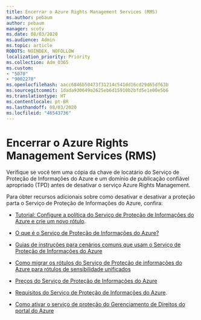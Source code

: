 ```yaml
---
title: Encerrar o Azure Rights Management Services (RMS)
ms.author: pebaum
author: pebaum
manager: scotv
ms.date: 08/03/2020
ms.audience: Admin
ms.topic: article
ROBOTS: NOINDEX, NOFOLLOW
localization_priority: Priority
ms.collection: Adm_O365
ms.custom:
- "5070"
- "9002278"
ms.openlocfilehash: aacc6846b50473f31214c541dd16cd29d65df63b
ms.sourcegitcommit: 1dada930649a2625eb6d15910b2bfd5e1e00e5b6
ms.translationtype: HT
ms.contentlocale: pt-BR
ms.lasthandoff: 08/03/2020
ms.locfileid: "46543736"
---
```

# <a name="decommission-azure-rights-management-service-rms"></a>Encerrar o Azure Rights Management Services (RMS)

Verifique se você tem uma cópia da chave de locatário do Serviço de Proteção de Informações do Azure e um domínio de publicação confiável apropriado (TPD) antes de desativar o serviço Azure Rights Management.

Para obter recursos adicionais sobre como desativar e desativar a proteção parta o Serviço de Proteção de Informações do Azure, confira:

- [Tutorial: Configure a política do Serviço de Proteção de Informações do Azure e crie um novo rótulo](https://docs.microsoft.com/azure/information-protection/get-started/infoprotect-quick-start-tutorial).
- [O que é o Serviço de Proteção de Informações do Azure?](https://docs.microsoft.com/azure/information-protection/what-is-information-protection)
- [Guias de instruções para cenários comuns que usam o Serviço de Proteção de Informações do Azure](https://docs.microsoft.com/azure/information-protection/how-to-guides)  
    
- [Como migrar os rótulos do Serviço de Proteção de informações do Azure para rótulos de sensibilidade unificados](https://docs.microsoft.com/azure/information-protection/configure-policy-migrate-labels)  
    
- [Preços do Serviço de Proteção de Informações do Azure](https://azure.microsoft.com/pricing/details/information-protection)  
    
- [Requisitos do Serviço de Proteção de Informações do Azure](https://docs.microsoft.com/azure/information-protection/get-started/requirements).  
    
- [Como ativar o serviço de proteção do Gerenciamento de Direitos do portal do Azure](https://docs.microsoft.com/azure/information-protection/deploy-use/activate-azure)